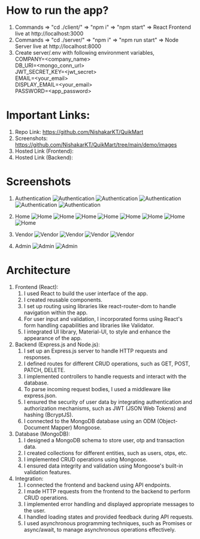 # How to run the app?

1. Commands => "cd ./client/" => "npm i" => "npm start" => React Frontend live at http://localhost:3000
2. Commands => "cd ./server/" => "npm i" => "npm run start" => Node Server live at http://localhost:8000
3. Create server/.env with following environment variables,<br>
   COMPANY=<company_name><br>
   DB_URI=<mongo_conn_url><br>
   JWT_SECRET_KEY=<jwt_secret><br>
   EMAIL=<your_email><br>
   DISPLAY_EMAIL=<your_email><br>
   PASSWORD=<app_password><br>

# Important Links:

1. Repo Link: https://github.com/NishakarKT/QuikMart
2. Screenshots: https://github.com/NishakarKT/QuikMart/tree/main/demo/images
3. Hosted Link (Frontend):
4. Hosted Link (Backend):

# Screenshots

1. Authentication
   ![Authentication](https://github.com/NishakarKT/QuikMart/blob/main/demo/images/auth_user.png?raw=true)
   ![Authentication](https://github.com/NishakarKT/QuikMart/blob/main/demo/images/auth_vendor.png?raw=true)
   ![Authentication](https://github.com/NishakarKT/QuikMart/blob/main/demo/images/auth_admin.png?raw=true)
   ![Authentication](https://github.com/NishakarKT/QuikMart/blob/main/demo/images/auth_google.png?raw=true)
   ![Authentication](https://github.com/NishakarKT/QuikMart/blob/main/demo/images/auth_otp.png?raw=true)

3. Home
   ![Home](https://github.com/NishakarKT/QuikMart/blob/main/demo/images/user_home2.png?raw=true)
   ![Home](https://github.com/NishakarKT/QuikMart/blob/main/demo/images/user_home.png?raw=true)
   ![Home](https://github.com/NishakarKT/QuikMart/blob/main/demo/images/user_dark.png?raw=true)
   ![Home](https://github.com/NishakarKT/QuikMart/blob/main/demo/images/user_orders.png?raw=true)
   ![Home](https://github.com/NishakarKT/QuikMart/blob/main/demo/images/user_profile.png?raw=true)
   ![Home](https://github.com/NishakarKT/QuikMart/blob/main/demo/images/user_wishlist.png?raw=true)
   ![Home](https://github.com/NishakarKT/QuikMart/blob/main/demo/images/user_cart.png?raw=true)
   ![Home](https://github.com/NishakarKT/QuikMart/blob/main/demo/images/user_cart2.png?raw=true)

4. Vendor
   ![Vendor](https://github.com/NishakarKT/QuikMart/blob/main/demo/images/vendor_dashboard.png?raw=true)
   ![Vendor](https://github.com/NishakarKT/QuikMart/blob/main/demo/images/vendor_new.png?raw=true)
   ![Vendor](https://github.com/NishakarKT/QuikMart/blob/main/demo/images/vendor_products.png?raw=true)
   ![Vendor](https://github.com/NishakarKT/QuikMart/blob/main/demo/images/vendor_profile.png?raw=true)

5. Admin
   ![Admin](https://github.com/NishakarKT/QuikMart/blob/main/demo/images/admin_dashboard.png?raw=true)
   ![Admin](https://github.com/NishakarKT/QuikMart/blob/main/demo/images/admin_new.png?raw=true)

# Architecture

1. Frontend (React):
   1. I used React to build the user interface of the app.
   2. I created reusable components.
   3. I set up routing using libraries like react-router-dom to handle navigation within the app.
   4. For user input and validation, I incorporated forms using React's form handling capabilities and libraries like Validator.
   5. I integrated UI library, Material-UI, to style and enhance the appearance of the app.
2. Backend (Express.js and Node.js):
   1. I set up an Express.js server to handle HTTP requests and responses.
   2. I defined routes for different CRUD operations, such as GET, POST, PATCH, DELETE.
   3. I implemented controllers to handle requests and interact with the database.
   4. To parse incoming request bodies, I used a middleware like express.json.
   5. I ensured the security of user data by integrating authentication and authorization mechanisms, such as JWT (JSON Web Tokens) and hashing (BcryptJS).
   6. I connected to the MongoDB database using an ODM (Object-Document Mapper) Mongoose.
3. Database (MongoDB):
   1. I designed a MongoDB schema to store user, otp and transaction data.
   2. I created collections for different entities, such as users, otps, etc.
   3. I implemented CRUD operations using Mongoose.
   4. I ensured data integrity and validation using Mongoose's built-in validation features.
4. Integration:
   1. I connected the frontend and backend using API endpoints.
   2. I made HTTP requests from the frontend to the backend to perform CRUD operations.
   3. I implemented error handling and displayed appropriate messages to the user.
   4. I handled loading states and provided feedback during API requests.
   5. I used asynchronous programming techniques, such as Promises or async/await, to manage asynchronous operations effectively.
